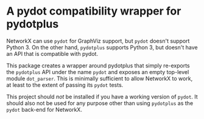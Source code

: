 A pydot compatibility wrapper for pydotplus
===========================================

NetworkX can use ```pydot``` for GraphViz support, but ```pydot``` doesn't
support Python 3. On the other hand, ```pydotplus``` supports Python 3,
but doesn't have an API that is compatible with pydot.

This package creates a wrapper around pydotplus that simply re-exports the
```pydotplus``` API under the name ```pydot``` and exposes an empty top-level
module ```dot_parser```. This is minimally sufficient to allow NetworkX to
work, at least to the extent of passing its ```pydot``` tests.

This project should *not* be installed if you have a working version of
```pydot```. It should also not be used for any purpose other than using
```pydotplus``` as the ```pydot``` back-end for NetworkX.

